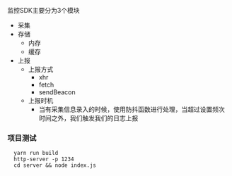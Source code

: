 <!--
 * @Author: wangzhenggui jianjia.wzg@raycloud.com
 * @Date: 2022-11-21 15:09:46
 * @LastEditors: wangzhenggui jianjia.wzg@raycloud.com
 * @LastEditTime: 2022-11-22 15:46:33
 * @FilePath: /monitor/README.MD
 * @Description: 
 * 
 * Copyright (c) 2022 by wangzhenggui jianjia.wzg@raycloud.com, All Rights Reserved. 
-->
监控SDK主要分为3个模块
- 采集
- 存储
  - 内存
  - 缓存
- 上报
  - 上报方式
    - xhr
    - fetch
    - sendBeacon
  - 上报时机
    - 当有采集信息录入的时候，使用防抖函数进行处理，当超过设置频次时间之外，我们触发我们的日志上报

### 项目测试
```
  yarn run build
  http-server -p 1234
  cd server && node index.js
```